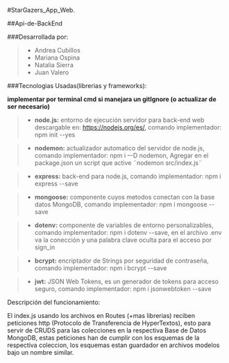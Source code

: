 #StarGazers_App_Web.

##Api-de-BackEnd

###Desarrollada por:

> - Andrea Cubillos
> - Mariana Ospina
> - Natalia Sierra
> - Juan Valero

###Tecnologias Usadas(librerias y frameworks): 

**implementar por terminal cmd si manejara un gitIgnore (o actualizar de ser necesario)**

> - **node.js:**  entorno de ejecución servidor para back-end web descargable en: https://nodejs.org/es/, comando implementador: npm init --yes

> - **nodemon:** actualizador automatico del servidor de node.js, comando implementador: npm i –-D nodemon, Agregar en el package.json un script que active ¨nodemon src/index.js¨

> - **express:**  back-end para node.js, comando implementador: npm i express --save
 
> - **mongoose:** componente cuyos metodos conectan con la base datos MongoDB, comando implementador:  npm i mongoose --save

> - **dotenv:**   componente de variables de entorno personalizables, comando implementador: npm i dotenv --save, en el archivo .env va la conección y una palabra clave oculta para el acceso por sign_in

> - **bcrypt:**   encriptador de Strings por seguridad de contraseña, comando implementador: npm i bcrypt --save

> - **jwt:** JSON Web Tokens, es un generador de tokens para acceso seguro, comando implementador: npm i jsonwebtoken --save

Descripción del funcionamiento:

El index.js usando los archivos en Routes (+mas librerias) reciben peticiones http (Protocolo de Transferencia de HyperTextos), 
esto para servir de CRUDS para las colecciones en la respectiva Base de Datos MongoDB, 
estas peticiones han de cumplir con los esquemas de la respectiva coleccion,
los esquemas estan guardador en archivos modelos bajo un nombre similar.
